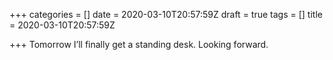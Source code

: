 +++
categories = []
date = 2020-03-10T20:57:59Z
draft = true
tags = []
title = 2020-03-10T20:57:59Z

+++
Tomorrow I’ll finally get a standing desk. Looking forward. 